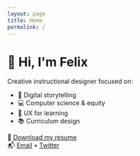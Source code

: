 ```yaml
---
layout: page
title: Home
permalink: /
---
```

# 👋 Hi, I'm Felix

Creative instructional designer focused on:

- 🧠 Digital storytelling
- 💻 Computer science & equity
- 🎨 UX for learning
- 📚 Curriculum design

📄 [Download my resume](/assets/files/Resume.pdf)  
📬 [Email](mailto:felalberto@gmail.com) • [Twitter](https://twitter.com/_nipz_)
